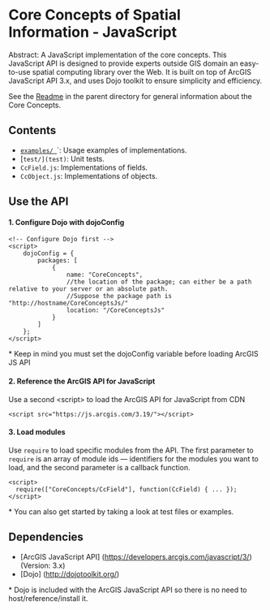 Core Concepts of Spatial Information - JavaScript
=============================================

Abstract: A JavaScript implementation of the core concepts.
This JavaScript API is designed to provide experts outside GIS domain an easy-to-use spatial computing library over the Web.
It is built on top of ArcGIS JavaScript API 3.x, and uses Dojo toolkit to ensure simplicity and efficiency.

See the [Readme](../README.md) in the parent directory for general information about the Core Concepts.

Contents
----------------------
- [`examples/ `](examples)`: Usage examples of implementations.
- [`test/](test)`: Unit tests.
- `CcField.js`: Implementations of fields.
- `CcObject.js`: Implementations of objects.

Use the API
-----------------------------------------

#### 1. Configure Dojo with dojoConfig
```
<!-- Configure Dojo first -->
<script>
    dojoConfig = {
        packages: [
            {
                name: "CoreConcepts",
                //the location of the package; can either be a path relative to your server or an absolute path.
                //Suppose the package path is "http://hostname/CoreConceptsJs/"
                location: "/CoreConceptsJs"
            }
        ]
    };
</script>
```
\* Keep in mind you must set the dojoConfig variable before loading ArcGIS JS API
#### 2. Reference the ArcGIS API for JavaScript
Use a second \<script\> to load the ArcGIS API for JavaScript from CDN
```
<script src="https://js.arcgis.com/3.19/"></script>
```
#### 3. Load modules
Use `require` to load specific modules from the API. The first parameter to `require` is an array of module ids
— identifiers for the modules you want to load, and the second parameter is a callback function.
```
<script>
  require(["CoreConcepts/CcField"], function(CcField) { ... });
</script>
```
\* You can also get started by taking a look at test files or examples.

Dependencies
----------------------
- [ArcGIS JavaScript API] (https://developers.arcgis.com/javascript/3/) (Version: 3.x)
- [Dojo] (http://dojotoolkit.org/)

\* Dojo is included with the ArcGIS JavaScript API so there is no need to host/reference/install it.
